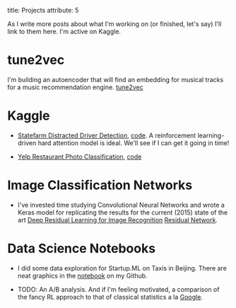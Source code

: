 title: Projects
attribute: 5

As I write more posts about what I'm working on (or finished, let's say) I'll
link to them here. I'm active on Kaggle. 

# tune2vec

I'm building an autoencoder that will find an embedding for musical tracks for a music recommendation engine.
[tune2vec](https://github.com/roryhr/tune2vec)

# Kaggle

* [Statefarm Distracted Driver Detection](https://www.kaggle.com/c/state-farm-distracted-driver-detection),  [code](https://github.com/roryhr/distracted-drivers-keras).
A reinforcement learning-driven hard attention model is ideal. We'll see if I can get it going in time! 

* [Yelp Restaurant Photo Classification](https://www.kaggle.com/c/yelp-restaurant-photo-classification), [code](https://github.com/roryhr/yelp_kaggle)


# Image Classification Networks

* I've invested time studying Convolutional Neural Networks and wrote a Keras model for replicating the results for the current (2015) state of the art [Deep Residual Learning for Image Recognition](http://arxiv.org/abs/1512.03358)
 [Residual Network](https://github.com/roryhr/keras_resnet).


# Data Science Notebooks

* I did some data exploration for Startup.ML on Taxis in Beijing. There are
  neat graphics in the [notebook](http://nbviewer.jupyter.org/github/roryhr/taxi-trajectories/blob/master/taxi-data-notebook.ipynb)
  on my Github.

* TODO: An A/B analysis. 
And if I'm feeling motivated, a comparison of the fancy RL approach to that of classical statistics a la [Google](https://support.google.com/analytics/answer/2844870?hl=en&ref_topic=2844866&rd=1). 